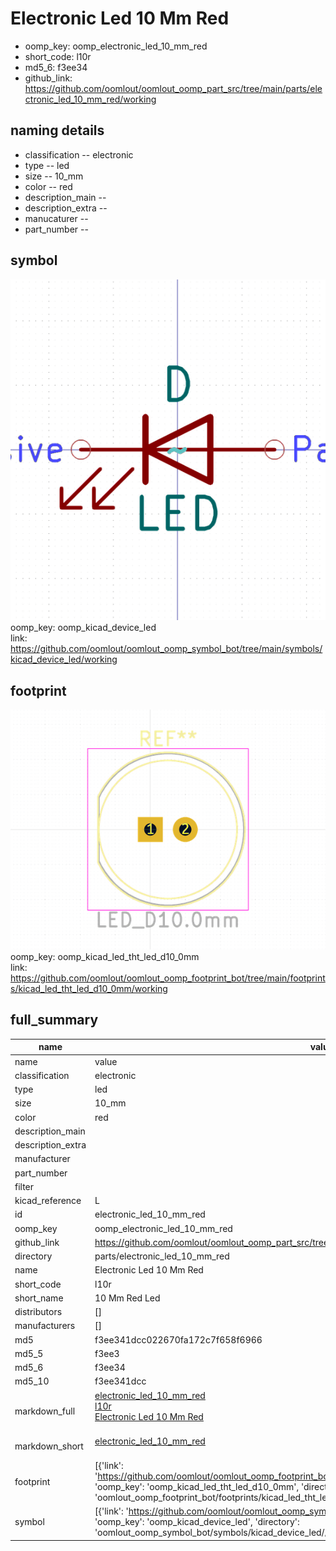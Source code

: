 # Electronic Led 10 Mm Red

  
* oomp_key: oomp_electronic_led_10_mm_red 
* short_code: l10r
* md5_6: f3ee34  
* github_link: https://github.com/oomlout/oomlout_oomp_part_src/tree/main/parts/electronic_led_10_mm_red/working  
## naming details
* classification -- electronic
* type -- led
* size -- 10_mm
* color -- red
* description_main -- 
* description_extra -- 
* manucaturer -- 
* part_number -- 



## symbol

![](symbol/0/working/working_600.png)  
oomp_key: oomp_kicad_device_led  
link: https://github.com/oomlout/oomlout_oomp_symbol_bot/tree/main/symbols/kicad_device_led/working  

## footprint

![](footprint/0/working/working_600.png)  
oomp_key: oomp_kicad_led_tht_led_d10_0mm  
link: https://github.com/oomlout/oomlout_oomp_footprint_bot/tree/main/footprints/kicad_led_tht_led_d10_0mm/working  

## full_summary
| name | value | 
| --- | --- | 
| name | value | 
| classification | electronic | 
| type | led | 
| size | 10_mm | 
| color | red | 
| description_main |  | 
| description_extra |  | 
| manufacturer |  | 
| part_number |  | 
| filter |  | 
| kicad_reference | L | 
| id | electronic_led_10_mm_red | 
| oomp_key | oomp_electronic_led_10_mm_red | 
| github_link | https://github.com/oomlout/oomlout_oomp_part_src/tree/main/parts/electronic_led_10_mm_red/working | 
| directory | parts/electronic_led_10_mm_red | 
| name | Electronic Led 10 Mm Red | 
| short_code | l10r | 
| short_name | 10 Mm Red Led | 
| distributors | [] | 
| manufacturers | [] | 
| md5 | f3ee341dcc022670fa172c7f658f6966 | 
| md5_5 | f3ee3 | 
| md5_6 | f3ee34 | 
| md5_10 | f3ee341dcc | 
| markdown_full | [electronic_led_10_mm_red](https://github.com/oomlout/oomlout_oomp_part_src/tree/main/parts/electronic_led_10_mm_red/working)<br>[l10r](https://github.com/oomlout/oomlout_oomp_part_src/tree/main/parts/electronic_led_10_mm_red/working)<br>[Electronic Led 10 Mm Red](https://github.com/oomlout/oomlout_oomp_part_src/tree/main/parts/electronic_led_10_mm_red/working)<br><br> | 
| markdown_short | [electronic_led_10_mm_red](https://github.com/oomlout/oomlout_oomp_part_src/tree/main/parts/electronic_led_10_mm_red/working)<br><br> | 
| footprint | [{'link': 'https://github.com/oomlout/oomlout_oomp_footprint_bot/tree/main/foootprntss/kicad_led_tht_led_d10_0mm', 'oomp_key': 'oomp_kicad_led_tht_led_d10_0mm', 'directory': 'oomlout_oomp_footprint_bot/footprints/kicad_led_tht_led_d10_0mm//working/working.kicad_mod'}] | 
| symbol | [{'link': 'https://github.com/oomlout/oomlout_oomp_symbol_bot/tree/main/symbols/kicad_device_led', 'oomp_key': 'oomp_kicad_device_led', 'directory': 'oomlout_oomp_symbol_bot/symbols/kicad_device_led//working/working.kicad_sym'}] | 
